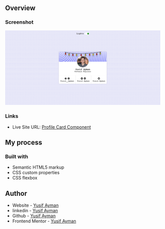 ## Overview

### Screenshot

![](images/screenshot.png)

### Links

- Live Site URL: [Profile Card Component](https://yussif20.github.io/profile-card-component/)

## My process

### Built with

- Semantic HTML5 markup
- CSS custom properties
- CSS flexbox

## Author

- Website - [Yusif Ayman](https://yussif20.github.io/main-portfolio/)
- linkedin - [Yusif Ayman](https://www.linkedin.com/in/yussif-ayman/)
- Github - [Yusif Ayman](https://github.com/Yussif20)
- Frontend Mentor - [Yusif Ayman](https://www.frontendmentor.io/profile/Yussif20)
